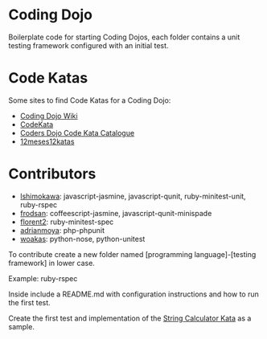 # Coding Dojo
Boilerplate code for starting Coding Dojos, each folder contains a unit testing framework configured with an initial test.

# Code Katas
Some sites to find Code Katas for a Coding Dojo:
* [Coding Dojo Wiki](http://codingdojo.org/cgi-bin/wiki.pl?KataCatalogue)
* [CodeKata](http://codekata.pragprog.com/)
* [Coders Dojo Code Kata Catalogue](http://content.codersdojo.org/code-kata-catalogue/)
* [12meses12katas](https://github.com/12meses12katas)

# Contributors
* [lshimokawa](https://github.com/lshimokawa): javascript-jasmine, javascript-qunit, ruby-minitest-unit, ruby-rspec
* [frodsan](https://github.com/frodsan): coffeescript-jasmine, javascript-qunit-minispade
* [florent2](https://github.com/florent2): ruby-minitest-spec 
* [adrianmoya](https://github.com/adrianmoya): php-phpunit
* [woakas](https://github.com/woakas): python-nose, python-unitest

To contribute create a new folder named [programming language]-[testing framework] in lower case. 

Example: ruby-rspec

Inside include a README.md with configuration instructions and how to run the first test.

Create the first test and implementation of the [String Calculator Kata](http://osherove.com/tdd-kata-1/) as a sample.